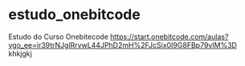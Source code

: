 # estudo_onebitcode
Estudo do Curso Onebitecode https://start.onebitcode.com/aulas?vgo_ee=ir39trNJglRrvwL44JPhD2mH%2FJcSix0I9G8FBp79vIM%3D
khkjgkj